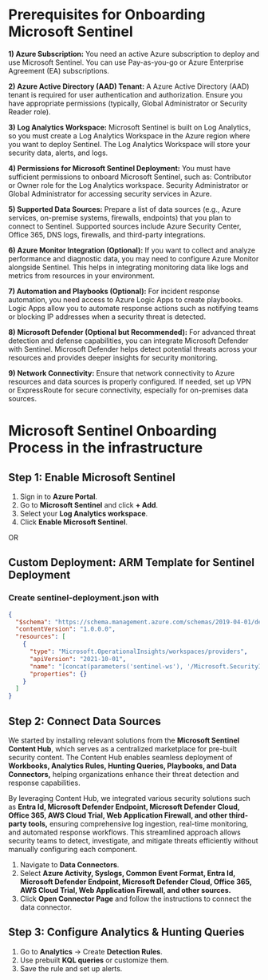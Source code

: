 # Prerequisites for Onboarding Microsoft Sentinel
**1)  Azure Subscription:** You need an active Azure subscription to deploy and use Microsoft Sentinel. You can use Pay-as-you-go or Azure Enterprise Agreement (EA) subscriptions.

**2) Azure Active Directory (AAD) Tenant:** A Azure Active Directory (AAD) tenant is required for user authentication and authorization. Ensure you have appropriate permissions (typically, Global Administrator or Security Reader role).

**3) Log Analytics Workspace:** Microsoft Sentinel is built on Log Analytics, so you must create a Log Analytics Workspace in the Azure region where you want to deploy Sentinel. The Log Analytics Workspace will store your security data, alerts, and logs.

**4) Permissions for Microsoft Sentinel Deployment:** You must have sufficient permissions to onboard Microsoft Sentinel, such as: Contributor or Owner role for the Log Analytics workspace. Security Administrator or Global Administrator for accessing security services in Azure.

**5) Supported Data Sources:** Prepare a list of data sources (e.g., Azure services, on-premise systems, firewalls, endpoints) that you plan to connect to Sentinel. Supported sources include Azure Security Center, Office 365, DNS logs, firewalls, and third-party integrations.

**6) Azure Monitor Integration (Optional):** If you want to collect and analyze performance and diagnostic data, you may need to configure Azure Monitor alongside Sentinel.
This helps in integrating monitoring data like logs and metrics from resources in your environment.

**7) Automation and Playbooks (Optional):** For incident response automation, you need access to Azure Logic Apps to create playbooks. Logic Apps allow you to automate response actions such as notifying teams or blocking IP addresses when a security threat is detected.

**8) Microsoft Defender (Optional but Recommended):** For advanced threat detection and defense capabilities, you can integrate Microsoft Defender with Sentinel. Microsoft Defender helps detect potential threats across your resources and provides deeper insights for security monitoring.

**9) Network Connectivity:** Ensure that network connectivity to Azure resources and data sources is properly configured. If needed, set up VPN or ExpressRoute for secure connectivity, especially for on-premises data sources.

# Microsoft Sentinel Onboarding Process in the infrastructure

## Step 1: Enable Microsoft Sentinel

1. Sign in to **Azure Portal**.
2. Go to **Microsoft Sentinel** and click **+ Add**.
3. Select your **Log Analytics workspace**.
4. Click **Enable Microsoft Sentinel**.

OR

## Custom Deployment: ARM Template for Sentinel Deployment

### Create sentinel-deployment.json with
``` json
{
  "$schema": "https://schema.management.azure.com/schemas/2019-04-01/deploymentTemplate.json#",
  "contentVersion": "1.0.0.0",
  "resources": [
    {
      "type": "Microsoft.OperationalInsights/workspaces/providers",
      "apiVersion": "2021-10-01",
      "name": "[concat(parameters('sentinel-ws'), '/Microsoft.SecurityInsights')]",
      "properties": {}
    }
  ]
}
```
## Step 2: Connect Data Sources

We started by installing relevant solutions from the **Microsoft Sentinel Content Hub**, which serves as a centralized marketplace for pre-built security content. The Content Hub enables seamless deployment of **Workbooks, Analytics Rules, Hunting Queries, Playbooks, and Data Connectors,** helping organizations enhance their threat detection and response capabilities.

By leveraging Content Hub, we integrated various security solutions such as **Entra Id, Microsoft Defender Endpoint, Microsoft Defender Cloud, Office 365, AWS Cloud Trial, Web Application Firewall, and other third-party tools,** ensuring comprehensive log ingestion, real-time monitoring, and automated response workflows. This streamlined approach allows security teams to detect, investigate, and mitigate threats efficiently without manually configuring each component.

1. Navigate to **Data Connectors**.
2. Select **Azure Activity, Syslogs, Common Event Format, Entra Id, Microsoft Defender Endpoint, Microsoft Defender Cloud, Office 365, AWS Cloud Trial, Web Application Firewall, and other sources.**
3. Click **Open Connector Page** and follow the instructions to connect the data connector.

## Step 3: Configure Analytics & Hunting Queries
1. Go to **Analytics** → Create **Detection Rules**.
2. Use prebuilt **KQL queries** or customize them.
3. Save the rule and set up alerts.

